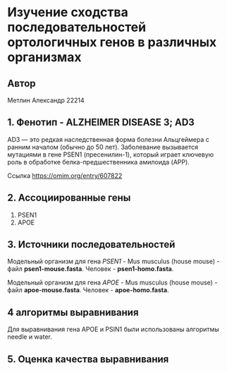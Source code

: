 # Изучение сходства последовательностей ортологичных генов в различных организмах
## Автор
Метлин Александр 22214


## 1. Фенотип - ALZHEIMER DISEASE 3; AD3
AD3 — это редкая наследственная форма болезни Альцгеймера с ранним началом (обычно до 50 лет). Заболевание вызывается мутациями в гене PSEN1 (пресенилин-1), который играет ключевую роль в обработке белка-предшественника амилоида (APP).


Ссылка
https://omim.org/entry/607822
## 2. Ассоциированные гены
1. PSEN1
2. APOE
## 3. Источники последовательностей
Модельный организм для гена *PSEN1* - Mus musculus (house mouse) - файл **psen1-mouse.fasta**. Человек - **psen1-homo.fasta**.

Модельный организм для гена *APOE* - Mus musculus (house mouse) - файл **apoe-mouse.fasta**. Человек - **apoe-homo.fasta**.

## 4 алгоритмы выравнивания
Для выравнивания гена APOE и PSIN1 были использованы алгоритмы needle и water. 

## 5. Оценка качества выравнивания



